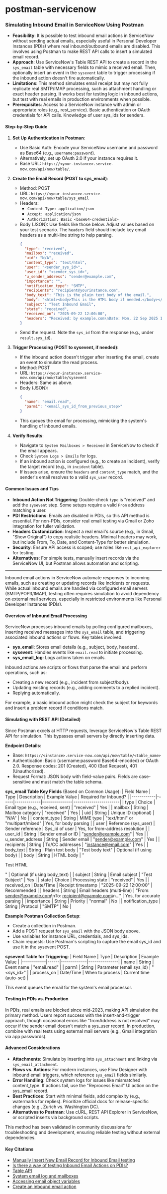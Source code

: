 # postman-servicenow


### Simulating Inbound Email in ServiceNow Using Postman

- **Feasibility**: It is possible to test inbound email actions in ServiceNow without sending actual emails, especially useful in Personal Developer Instances (PDIs) where real inbound/outbound emails are disabled. This involves using Postman to make REST API calls to insert a simulated email record.
- **Approach**: Use ServiceNow's Table REST API to create a record in the `sys_email` table with necessary fields to mimic a received email. Then, optionally insert an event in the `sysevent` table to trigger processing if the inbound action doesn't fire automatically.
- **Limitations**: This method simulates email receipt but may not fully replicate real SMTP/IMAP processing, such as attachment handling or exact header parsing. It works best for testing logic in inbound actions, but test with real emails in production environments when possible.
- **Prerequisites**: Access to a ServiceNow instance with admin or appropriate roles (e.g., rest_service). Basic authentication or OAuth credentials for API calls. Knowledge of user sys_ids for senders.

#### Step-by-Step Guide
1. **Set Up Authentication in Postman**:
   - Use Basic Auth: Encode your ServiceNow username and password as Base64 (e.g., `username:password`).
   - Alternatively, set up OAuth 2.0 if your instance requires it.
   - Base URL: `https://<your-instance>.service-now.com/api/now/table/`.

2. **Create the Email Record (POST to sys_email)**:
   - Method: POST
   - URL: `https://<your-instance>.service-now.com/api/now/table/sys_email`
   - Headers:
     - `Content-Type: application/json`
     - `Accept: application/json`
     - `Authorization: Basic <base64-credentials>`
   - Body (JSON): Use fields like those below. Adjust values based on your test scenario. The `headers` field should include key email headers as a multi-line string to help parsing.
     ```json
     {
       "type": "received",
       "mailbox": "received",
       "uid": "N/A",
       "content_type": "text/html",
       "user": "<sender_sys_id>",
       "user_id": "<sender_sys_id>",
       "u_sender_address": "sender@example.com",
       "importance": "",
       "notification_type": "SMTP",
       "recipients": "recipient@yourinstance.com",
       "body_text": "This is the plain text body of the email.",
       "body": "<html><body>This is the HTML body if needed.</body></html>",
       "subject": "Test Inbound Email",
       "state": "received",
       "received_on": "2025-09-22 12:00:00",
       "headers": "Received: by example.com\nDate: Mon, 22 Sep 2025 12:00:00 GMT\nFrom: sender@example.com\nTo: recipient@yourinstance.com\nMessage-ID: <unique-id@example.com>\nMIME-Version: 1.0\nContent-Type: text/html; charset=utf-8"
     }
     ```
   - Send the request. Note the `sys_id` from the response (e.g., under `result.sys_id`).

3. **Trigger Processing (POST to sysevent, if needed)**:
   - If the inbound action doesn't trigger after inserting the email, create an event to simulate the read process.
   - Method: POST
   - URL: `https://<your-instance>.service-now.com/api/now/table/sysevent`
   - Headers: Same as above.
   - Body (JSON):
     ```json
     {
       "name": "email.read",
       "parm1": "<email_sys_id_from_previous_step>"
     }
     ```
   - This queues the email for processing, mimicking the system's handling of inbound emails.

4. **Verify Results**:
   - Navigate to `System Mailboxes > Received` in ServiceNow to check if the email appears.
   - Check `System Logs > Emails` for logs.
   - If an inbound action is configured (e.g., to create an incident), verify the target record (e.g., in `incident` table).
   - If issues arise, ensure the `headers` and `content_type` match, and the sender's email resolves to a valid `sys_user` record.

#### Common Issues and Tips
- **Inbound Action Not Triggering**: Double-check `type` is "received" and add the `sysevent` step. Some setups require a valid `From` address matching a user.
- **PDI Restrictions**: Emails are disabled in PDIs, so this API method is essential. For non-PDIs, consider real email testing via Gmail or Zoho integration for fuller validation.
- **Headers Customization**: Inspect a real email's source (e.g., in Gmail, "Show Original") to copy realistic headers. Minimal headers may work, but include From, To, Date, and Content-Type for better simulation.
- **Security**: Ensure API access is scoped; use roles like `rest_api_explorer` for testing.
- **Alternatives**: For simple tests, manually insert records via the ServiceNow UI, but Postman allows automation and scripting.

---

Inbound email actions in ServiceNow automate responses to incoming emails, such as creating or updating records like incidents or requests. While actual inbound emails are handled via configured email servers (SMTP/POP3/IMAP), testing often requires simulation to avoid dependency on external mail services, especially in restricted environments like Personal Developer Instances (PDIs).

#### Overview of Inbound Email Processing
ServiceNow processes inbound emails by polling configured mailboxes, inserting received messages into the `sys_email` table, and triggering associated inbound actions or flows. Key tables involved:
- **sys_email**: Stores email details (e.g., subject, body, headers).
- **sysevent**: Handles events like `email.read` to initiate processing.
- **sys_email_log**: Logs actions taken on emails.

Inbound actions are scripts or flows that parse the email and perform operations, such as:
- Creating a new record (e.g., incident from subject/body).
- Updating existing records (e.g., adding comments to a replied incident).
- Replying automatically.

For example, a basic inbound action might check the subject for keywords and insert a problem record if conditions match.

#### Simulating with REST API (Detailed)
Since Postman excels at HTTP requests, leverage ServiceNow's Table REST API for simulation. This bypasses email servers by directly inserting data.

**Endpoint Details**:
- Base: `https://<instance>.service-now.com/api/now/table/<table_name>`
- Authentication: Basic (username:password Base64-encoded) or OAuth 2.0. Response codes: 201 (Created), 400 (Bad Request), 401 (Unauthorized).
- Request Format: JSON body with field-value pairs. Fields are case-sensitive and must match the table schema.

**sys_email Table Key Fields** (Based on Common Usage):
| Field Name | Type | Description | Example Value | Required for Inbound? |
|------------|------|-------------|---------------|-----------------------|
| type | Choice | Email type (e.g., received, sent) | "received" | Yes |
| mailbox | String | Mailbox category | "received" | Yes |
| uid | String | Unique ID (optional) | "N/A" | No |
| content_type | String | MIME type | "text/html" or "multipart/mixed" | Yes, for body parsing |
| user | Reference (sys_user) | Sender reference | Sys_id of user | Yes, for from-address resolution |
| user_id | String | Sender email or ID | "sender@example.com" | Yes |
| u_sender_address | String | Sender email | "sender@example.com" | Yes |
| recipients | String | To/CC addresses | "instance@email.com" | Yes |
| body_text | String | Plain text body | "Test body text" | Optional (if using body) |
| body | String | HTML body | "<p>Test HTML</p>" | Optional (if using body_text) |
| subject | String | Email subject | "Test Subject" | Yes |
| state | Choice | Processing state | "received" | Yes |
| received_on | Date/Time | Receipt timestamp | "2025-09-22 12:00:00" | Recommended |
| headers | String | Email headers (multi-line) | "From: sender@example.com\nTo: recipient@example.com\n..." | Yes, for accurate parsing |
| importance | String | Priority | "normal" | No |
| notification_type | String | Protocol | "SMTP" | No |

**Example Postman Collection Setup**:
- Create a collection in Postman.
- Add a POST request for `sys_email` with the JSON body above.
- Use variables for instance URL, credentials, and sys_ids.
- Chain requests: Use Postman's scripting to capture the email sys_id and use it in the sysevent POST.

**sysevent Table for Triggering**:
| Field Name | Type | Description | Example Value |
|------------|------|-------------|---------------|
| name | String | Event name | "email.read" |
| parm1 | String | Parameter (email sys_id) | "<sys_id>" |
| process_on | Date/Time | When to process | Current time (auto-set) |

This event queues the email for the system's email processor.

#### Testing in PDIs vs. Production
In PDIs, real emails are blocked since mid-2023, making API simulation the primary method. Users report success with the insert-and-trigger approach, though occasional errors like "fromAddress is not resolved" may occur if the sender email doesn't match a sys_user record. In production, combine with real tests using external mail servers (e.g., Gmail integration via app passwords).

#### Advanced Considerations
- **Attachments**: Simulate by inserting into `sys_attachment` and linking via `sys_email_attachment`.
- **Flows vs. Actions**: For modern instances, use Flow Designer with inbound email triggers, which reference `sys_email` fields similarly.
- **Error Handling**: Check system logs for issues like mismatched content_type. If actions fail, use the "Reprocess Email" UI action on the sys_email record.
- **Best Practices**: Start with minimal fields, add complexity (e.g., watermarks for replies). Prioritize official docs for release-specific changes (e.g., Zurich vs. Washington DC).
- **Alternatives to Postman**: Use cURL, REST API Explorer in ServiceNow, or scripted inserts via background scripts.

This method has been validated in community discussions for troubleshooting and development, ensuring reliable testing without external dependencies.

#### Key Citations
- [Manually Insert New Email Record for Inbound Email testing](https://www.servicenow.com/community/developer-forum/manually-insert-new-email-record-for-inbound-email-testing-is-it/m-p/2508506)
- [Is there a way of testing Inbound Email Actions on PDIs?](https://www.reddit.com/r/servicenow/comments/14xsxdi/is_there_a_way_of_testing_inbound_email_actions/)
- [Table API](https://www.servicenow.com/docs/bundle/zurich-api-reference/page/integrate/inbound-rest/concept/c_TableAPI.html)
- [System email log and mailboxes](https://www.servicenow.com/docs/bundle/zurich-platform-administration/page/administer/time/reference/r_EmailLogs.html)
- [Accessing email object variables](https://www.servicenow.com/docs/bundle/zurich-platform-administration/page/administer/notification/reference/r_AccessingEmailObjsWithVars.html)
- [Create an inbound email action](https://www.servicenow.com/docs/bundle/zurich-platform-administration/page/administer/notification/task/t_CreatingAnInboundEmailAction.html)
